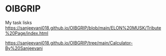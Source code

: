 # OIBGRIP
My task lisks
 https://sanjeevani018.github.io/OIBGRIP/blob/main/ELON%20MUSK/Tribute%20Page/index.html
 
  https://sanjeevani018.github.io/OIBGRIP/tree/main/Calculator-By%20Sanjeevani

